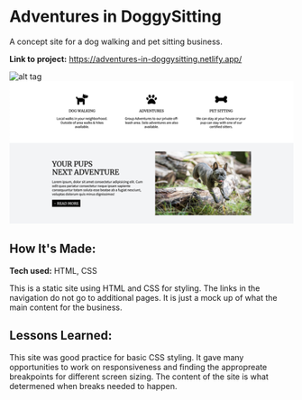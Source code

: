 # Adventures in DoggySitting
A concept site for a dog walking and pet sitting business.

**Link to project:** https://adventures-in-doggysitting.netlify.app/

![alt tag](img/screenshot-dog.png)
![alt tag](img/screenshot-dog2.png)

## How It's Made:

**Tech used:** HTML, CSS

This is a static site using HTML and CSS for styling. The links in the navigation do not go to additional pages. It is just a mock up of what the main content for the business.

## Lessons Learned:

This site was good practice for basic CSS styling. It gave many opportunities to work on responsiveness and finding the appropreate breakpoints for different screen sizing. The content of the site is what determened when breaks needed to happen.